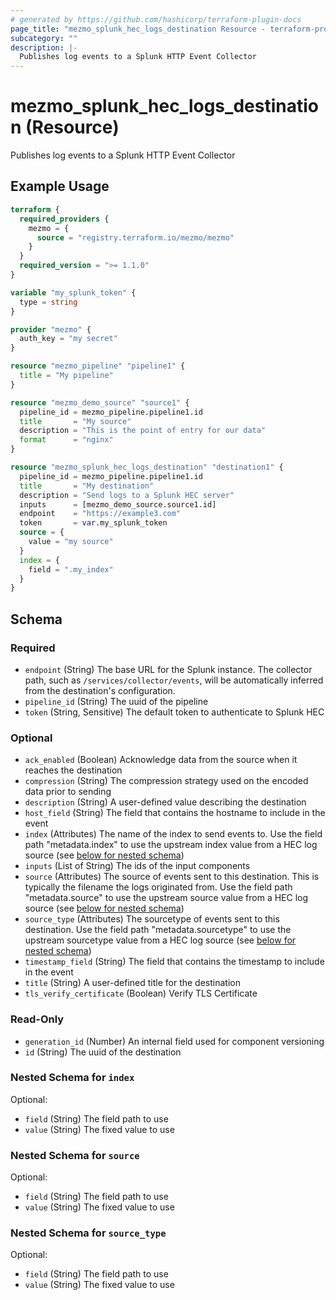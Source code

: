 ```yaml
---
# generated by https://github.com/hashicorp/terraform-plugin-docs
page_title: "mezmo_splunk_hec_logs_destination Resource - terraform-provider-mezmo"
subcategory: ""
description: |-
  Publishes log events to a Splunk HTTP Event Collector
---
```


# mezmo_splunk_hec_logs_destination (Resource)

Publishes log events to a Splunk HTTP Event Collector

## Example Usage

```terraform
terraform {
  required_providers {
    mezmo = {
      source = "registry.terraform.io/mezmo/mezmo"
    }
  }
  required_version = ">= 1.1.0"
}

variable "my_splunk_token" {
  type = string
}

provider "mezmo" {
  auth_key = "my secret"
}

resource "mezmo_pipeline" "pipeline1" {
  title = "My pipeline"
}

resource "mezmo_demo_source" "source1" {
  pipeline_id = mezmo_pipeline.pipeline1.id
  title       = "My source"
  description = "This is the point of entry for our data"
  format      = "nginx"
}

resource "mezmo_splunk_hec_logs_destination" "destination1" {
  pipeline_id = mezmo_pipeline.pipeline1.id
  title       = "My destination"
  description = "Send logs to a Splunk HEC server"
  inputs      = [mezmo_demo_source.source1.id]
  endpoint    = "https://example3.com"
  token       = var.my_splunk_token
  source = {
    value = "my source"
  }
  index = {
    field = ".my_index"
  }
}
```

<!-- schema generated by tfplugindocs -->
## Schema

### Required

- `endpoint` (String) The base URL for the Splunk instance. The collector path, such as `/services/collector/events`, will be automatically inferred from the destination's configuration.
- `pipeline_id` (String) The uuid of the pipeline
- `token` (String, Sensitive) The default token to authenticate to Splunk HEC

### Optional

- `ack_enabled` (Boolean) Acknowledge data from the source when it reaches the destination
- `compression` (String) The compression strategy used on the encoded data prior to sending
- `description` (String) A user-defined value describing the destination
- `host_field` (String) The field that contains the hostname to include in the event
- `index` (Attributes) The name of the index to send events to. Use the field path  "metadata.index" to use the upstream index value from a HEC log source (see [below for nested schema](#nestedatt--index))
- `inputs` (List of String) The ids of the input components
- `source` (Attributes) The source of events sent to this destination. This is typically the filename the logs originated from. Use the field path "metadata.source" to use the upstream source value from a HEC log source (see [below for nested schema](#nestedatt--source))
- `source_type` (Attributes) The sourcetype of events sent to this destination. Use the field path "metadata.sourcetype" to use the upstream sourcetype value from a HEC log source (see [below for nested schema](#nestedatt--source_type))
- `timestamp_field` (String) The field that contains the timestamp to include in the event
- `title` (String) A user-defined title for the destination
- `tls_verify_certificate` (Boolean) Verify TLS Certificate

### Read-Only

- `generation_id` (Number) An internal field used for component versioning
- `id` (String) The uuid of the destination

<a id="nestedatt--index"></a>
### Nested Schema for `index`

Optional:

- `field` (String) The field path to use
- `value` (String) The fixed value to use


<a id="nestedatt--source"></a>
### Nested Schema for `source`

Optional:

- `field` (String) The field path to use
- `value` (String) The fixed value to use


<a id="nestedatt--source_type"></a>
### Nested Schema for `source_type`

Optional:

- `field` (String) The field path to use
- `value` (String) The fixed value to use
